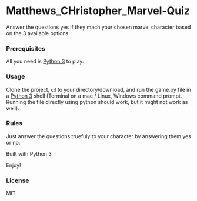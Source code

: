 # Matthews_CHristopher_Marvel-Quiz

Answer the questions yes if they mach your chosen marvel character based on the 3 available options

### Prerequisites

All you need is [Python 3](https://www.python.org/downloads/) to play.

### Usage
Clone the project, <code>cd</code> to your directory/download, and run the game.py file in a [Python 3](https://www.python.org/downloads/) shell (Terminal on a mac / Linux, Windows command prompt. Running the file directly using python should work, but it might not work as well).

### Rules
Just answer the questions truefuly to your character by answering them yes or no.

Built with Python 3

Enjoy!

### License 
MIT
